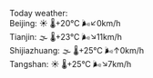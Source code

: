 Today weather:  
Beijing: ☀️ 🌡️+20°C 🌬️↙0km/h  
Tianjin: 🌫  🌡️+23°C 🌬️↘11km/h  
Shijiazhuang: 🌫  🌡️+25°C 🌬️↑0km/h  
Tangshan: ☀️ 🌡️+25°C 🌬️↘7km/h  
